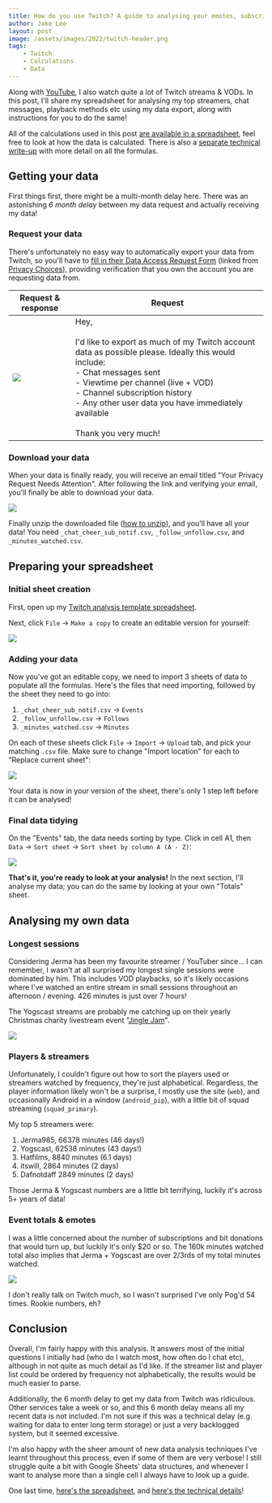 ```yaml
---
title: How do you use Twitch? A guide to analysing your emotes, subscriptions, chat messages, and viewing history!
author: Jake Lee
layout: post
image: /assets/images/2022/twitch-header.png
tags:
    - Twitch
    - Calculations
    - Data
---
```


Along with [YouTube](/analysing-my-youtube-subscriptions/), I also watch quite a lot of Twitch streams & VODs. In this post, I'll share my spreadsheet for analysing my top streamers, chat messages, playback methods etc using my data export, along with instructions for you to do the same! 

All of the calculations used in this post [are available in a spreadsheet](https://docs.google.com/spreadsheets/d/16bE6egEtML9t6rPVaqtLMZU7pPjixSlmG_JhVQ0dJkY/edit?usp=sharing), feel free to look at how the data is calculated. There is also a [separate technical write-up](https://blog.jakelee.co.uk/6-useful-google-sheets-techniques) with more detail on all the formulas.

## Getting your data

First things first, there might be a multi-month delay here. There was an astonishing *6 month delay* between my data request and actually receiving my data!

### Request your data

There's unfortunately no easy way to automatically export your data from Twitch, so you'll have to [fill in their Data Access Request Form](https://www.twitch.tv/p/en/legal/privacy-choices/#:~:text=hold%20about%20you%2C-,submit%20your%20request%20here.,-You%20will%20need) (linked from [Privacy Choices](https://www.twitch.tv/p/en/legal/privacy-choices/)), providing verification that you own the account you are requesting data from.

| Request & response | Request |
| --- | --- |
| [![](/assets/images/2022/twitch-request-thumbnail.png)](/assets/images/2022/twitch-request.png) | Hey,<br><br>I'd like to export as much of my Twitch account data as possible please. Ideally this would include:<br>- Chat messages sent<br>- Viewtime per channel (live + VOD)<br>- Channel subscription history<br>- Any other user data you have immediately available<br><br>Thank you very much! |

### Download your data 

When your data is finally ready, you will receive an email titled "Your Privacy Request Needs Attention". After following the link and verifying your email, you'll finally be able to download your data.

[![](/assets/images/2022/twitch-download.png)](/assets/images/2022/twitch-download.png)

Finally unzip the downloaded file ([how to unzip](https://support.microsoft.com/en-us/windows/zip-and-unzip-files-f6dde0a7-0fec-8294-e1d3-703ed85e7ebc)), and you'll have all your data! You need `_chat_cheer_sub_notif.csv`, `_follow_unfollow.csv`, and `_minutes_watched.csv`.

## Preparing your spreadsheet

### Initial sheet creation
First, open up my [Twitch analysis template spreadsheet](https://docs.google.com/spreadsheets/d/11faLlOZjgjIRu5zCa9KMKONDCnDs1ZpzDy_mozxVjSg/edit). 

Next, click `File` -> `Make a copy` to create an editable version for yourself:

[![](/assets/images/2022/twitch-copy.png)](/assets/images/2022/twitch-copy.png)

### Adding your data

Now you've got an editable copy, we need to import 3 sheets of data to populate all the formulas. Here's the files that need importing, followed by the sheet they need to go into:

1. `_chat_cheer_sub_notif.csv` -> `Events`
2. `_follow_unfollow.csv` -> `Follows`
3. `_minutes_watched.csv` -> `Minutes`

On each of these sheets click `File` -> `Import` -> `Upload` tab, and pick your matching `.csv` file. Make sure to change "Import location" for each to "Replace current sheet":

[![](/assets/images/2022/twitch-import.png)](/assets/images/2022/twitch-import.png)

Your data is now in your version of the sheet, there's only 1 step left before it can be analysed!

### Final data tidying

On the "Events" tab, the data needs sorting by type. Click in cell A1, then `Data` -> `Sort sheet` -> `Sort sheet by column A (A - Z)`:

[![](/assets/images/2022/twitch-sort.png)](/assets/images/2022/twitch-sort.png)

**That's it, you're ready to look at your analysis!** In the next section, I'll analyse my data; you can do the same by looking at your own "Totals" sheet.

## Analysing my own data

### Longest sessions

Considering Jerma has been my favourite streamer / YouTuber since... I can remember, I wasn't at all surprised my longest single sessions were dominated by him. This includes VOD playbacks, so it's likely occasions where I've watched an entire stream in small sessions throughout an afternoon / evening. 426 minutes is just over 7 hours!

The Yogscast streams are probably me catching up on their yearly Christmas charity livestream event "[Jingle Jam](https://www.jinglejam.co.uk/)".

[![](/assets/images/2022/twitch-longest-session.png)](/assets/images/2022/twitch-longest-session.png)

### Players & streamers

Unfortunately, I couldn't figure out how to sort the players used or streamers watched by frequency, they're just alphabetical. Regardless, the player information likely won't be a surprise, I mostly use the site (`web`), and occasionally Android in a window (`android_pip`), with a little bit of squad streaming (`squad_primary`). 

My top 5 streamers were:
1. Jerma985, 66378 minutes (46 days!)
2. Yogscast, 62538 minutes (43 days!)
3. Hatfilms, 8840 minutes (6.1 days)
4. itswill, 2864 minutes  (2 days)
5. Dafnotdaff 2849 minutes (2 days)

Those Jerma & Yogscast numbers are a little bit terrifying, luckily it's across 5+ years of data!

### Event totals & emotes

I was a little concerned about the number of subscriptions and bit donations that would turn up, but luckily it's only $20 or so. The 160k minutes watched total also implies that Jerma + Yogscast are over 2/3rds of my total minutes watched. 

[![](/assets/images/2022/twitch-event-totals.png)](/assets/images/2022/twitch-event-totals.png)

I don't really talk on Twitch much, so I wasn't surprised I've only Pog'd 54 times. Rookie numbers, eh?

## Conclusion

Overall, I'm fairly happy with this analysis. It answers most of the initial questions I initially had (who do I watch most, how often do I chat etc), although in not quite as much detail as I'd like. If the streamer list and player list could be ordered by frequency not alphabetically, the results would be much easier to parse.

Additionally, the 6 month delay to get my data from Twitch was ridiculous. Other services take a week or so, and this 6 month delay means all my recent data is not included. I'm not sure if this was a technical delay (e.g. waiting for data to enter long term storage) or just a very backlogged system, but it seemed excessive.

I'm also happy with the sheer amount of new data analysis techniques I've learnt throughout this process, even if some of them are very verbose! I still struggle quite a bit with Google Sheets' data structures, and whenever I want to analyse more than a single cell I always have to look up a guide. 

One last time, [here's the spreadsheet](https://docs.google.com/spreadsheets/d/16bE6egEtML9t6rPVaqtLMZU7pPjixSlmG_JhVQ0dJkY/edit?usp=sharing), and [here's the technical details](https://blog.jakelee.co.uk/6-useful-google-sheets-techniques)!